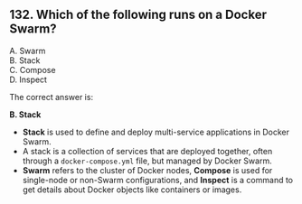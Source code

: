 ## 132. Which of the following runs on a Docker Swarm?
A. Swarm  
B. Stack  
C. Compose  
D. Inspect  

The correct answer is:  

**B. Stack**  

- **Stack** is used to define and deploy multi-service applications in Docker Swarm.  
- A stack is a collection of services that are deployed together, often through a `docker-compose.yml` file, but managed by Docker Swarm.  
- **Swarm** refers to the cluster of Docker nodes, **Compose** is used for single-node or non-Swarm configurations, and **Inspect** is a command to get details about Docker objects like containers or images.
